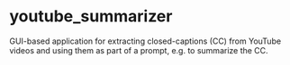 # youtube_summarizer
GUI-based application for extracting closed-captions (CC) from YouTube videos and using them as part of a prompt, e.g. to summarize the CC.
